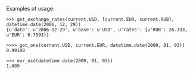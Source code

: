 Examples of usage:
   
    >>> get_exchange_rates(current.USD, [current.EUR, current.RUB], datetime.date(2006, 12, 29))
    {u'date': u'2006-12-29', u'base': u'USD', u'rates': {u'RUB': 26.333, u'EUR': 0.7593}}

    >>>> get_one(current.USD, current.EUR, datetime.date(2000, 01, 03))
    0.99108

    >>> eur_usd(datetime.date(2000, 01, 03))
    1.009